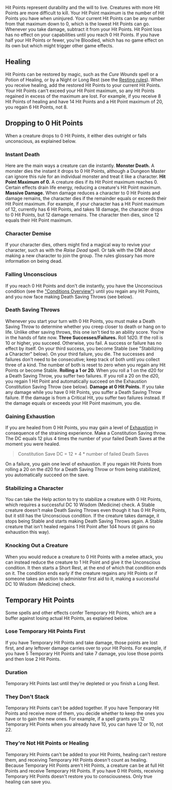 
Hit Points represent durability and the will to live. Creatures with more Hit Points are more difficult to kill. Your Hit Point maximum is the number of Hit Points you have when uninjured. Your current Hit Points can be any number from that maximum down to 0, which is the lowest Hit Points can go.
Whenever you take damage, subtract it from your Hit Points. Hit Point loss has no effect on your capabilities until you reach 0 Hit Points. 
If you have half your Hit Points or fewer, you're Bloodied, which has no game effect on its own but which might trigger other game effects.

## Healing
Hit Points can be restored by magic, such as the *Cure Wounds* spell or a Potion of Healing, or by a Night or Long Rest (see the [Resting rules](https://lolindhir.github.io/PnP/rules/general/damage_healing/rests)).
When you receive healing, add the restored Hit Points to your current Hit Points. Your Hit Points can't exceed your Hit Point maximum, so any Hit Points regained in excess of the maximum are lost. For example, if you receive 8 Hit Points of healing and have 14 Hit Points and a Hit Point maximum of 20, you regain 6 Hit Points, not 8.


## Dropping to 0 Hit Points
When a creature drops to 0 Hit Points, it either dies outright or falls unconscious, as explained below.

### Instant Death
Here are the main ways a creature can die instantly.
**Monster Death.** A monster dies the instant it drops to 0 Hit Points, although a Dungeon Master can ignore this rule for an individual monster and treat it like a character.
**Hit Point Maximum of 0.** A creature dies if its Hit Point maximum reaches 0. Certain effects drain life energy, reducing a creature's Hit Point maximum.
**Massive Damage.** When damage reduces a character to 0 Hit Points and damage remains, the character dies if the remainder equals or exceeds their Hit Point maximum. For example, if your character has a Hit Point maximum of 12, currently has 6 Hit Points, and takes 18 damage, the character drops to 0 Hit Points, but 12 damage remains. The character then dies, since 12 equals their Hit Point maximum.

### Character Demise
If your character dies, others might find a magical way to revive your character, such as with the *Raise Dead* spell. Or talk with the DM about making a new character to join the group. The rules glossary has more information on being dead.

### Falling Unconscious
If you reach 0 Hit Points and don't die instantly, you have the Unconscious condition (see the ["Conditions Overview"](https://lolindhir.github.io/PnP/rules/glossary/condition_details)) until you regain any Hit Points, and you now face making Death Saving Throws (see below).

### Death Saving Throws
Whenever you start your turn with 0 Hit Points, you must make a Death Saving Throw to determine whether you creep closer to death or hang on to life. Unlike other saving throws, this one isn't tied to an ability score. You're in the hands of fate now.
**Three Successes/Failures.** Roll 1d20. If the roll is 10 or higher, you succeed. Otherwise, you fail. A success or failure has no effect by itself. On your third success, you become Stable (see "Stabilizing a Character" below). On your third failure, you die.
The successes and failures don't need to be consecutive; keep track of both until you collect three of a kind. The number of both is reset to zero when you regain any Hit Points or become Stable.
**Rolling a 1 or 20.** When you roll a 1 on the d20 for a Death Saving Throw, you suffer two failures. If you roll a 20 on the d20, you regain 1 Hit Point and automatically succeed on the Exhaustion Constitution Saving Throw (see below).
**Damage at 0 Hit Points.** If you take any damage while you have 0 Hit Points, you suffer a Death Saving Throw failure. If the damage is from a Critical Hit, you suffer two failures instead. If the damage equals or exceeds your Hit Point maximum, you die.

### Gaining Exhaustion
If you are healed from 0 Hit Points, you may gain a level of [Exhaustion](https://lolindhir.github.io/PnP/rules/general/damage_healing/exhaustion) in consequence of the straining experience. Make a Constitution Saving throw. The DC equals 12 plus 4 times the number of your failed Death Saves at the moment you were healed.

> Constitution Save DC = 12 + 4 * number of failed Death Saves

On a failure, you gain one level of exhaustion.
If you regain Hit Points from rolling a 20 on the d20 for a Death Saving Throw or from being stabilized, you automatically succeed on the save.

### Stabilizing a Character
You can take the Help action to try to stabilize a creature with 0 Hit Points, which requires a successful DC 10 Wisdom (Medicine) check. A Stable creature doesn't make Death Saving Throws even though it has 0 Hit Points, but it still has the Unconscious condition. If the creature takes damage, it stops being Stable and starts making Death Saving Throws again. A Stable creature that isn't healed regains 1 Hit Point after 1d4 hours (it gains no exhaustion this way).

### Knocking Out a Creature
When you would reduce a creature to 0 Hit Points with a melee attack, you can instead reduce the creature to 1 Hit Point and give it the Unconscious condition. It then starts a Short Rest, at the end of which that condition ends on it. The condition ends early if the creature regains any Hit Points or if someone takes an action to administer first aid to it, making a successful DC 10 Wisdom (Medicine) check.




## Temporary Hit Points
Some spells and other effects confer Temporary Hit Points, which are a buffer against losing actual Hit Points, as explained below.

### Lose Temporary Hit Points First
If you have Temporary Hit Points and take damage, those points are lost first, and any leftover damage carries over to your Hit Points. For example, if you have 5 Temporary Hit Points and take 7 damage, you lose those points and then lose 2 Hit Points.

### Duration
Temporary Hit Points last until they're depleted or you finish a Long Rest.

### They Don't Stack
Temporary Hit Points can't be added together. If you have Temporary Hit Points and receive more of them, you decide whether to keep the ones you have or to gain the new ones. For example, if a spell grants you 12 Temporary Hit Points when you already have 10, you can have 12 or 10, not 22.

### They're Not Hit Points or Healing
Temporary Hit Points can't be added to your Hit Points, healing can't restore them, and receiving Temporary Hit Points doesn't count as healing. Because Temporary Hit Points aren't Hit Points, a creature can be at full Hit Points and receive Temporary Hit Points.
If you have 0 Hit Points, receiving Temporary Hit Points doesn't restore you to consciousness. Only true healing can save you.